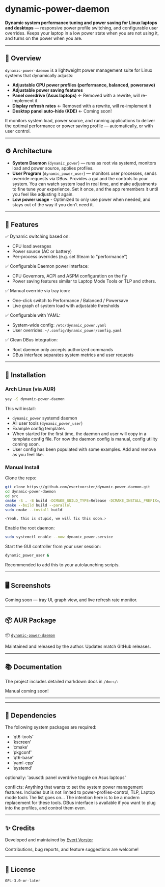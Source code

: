 # dynamic-power-daemon

**Dynamic system performance tuning and power saving for Linux laptops and desktops** — responsive power profile switching, and configurable user overrides. Keeps your laptop in a low power state when you are not using it, and turns on the power when you are. 

---

## 🧠 Overview

`dynamic-power-daemon` is a lightweight power management suite for Linux systems that dynamically adjusts:

- **Adjustable CPU power profiles (performance, balanced, powersave)**
- **Adjustable power saving features**
- **Panel overdrive (Asus laptops)** <- Removed with a rewrite, will re-implement it
- **Display refresh rates** <- Removed with a rewrite, will re-implement it
- **Desktop panel auto-hide (KDE)** <- Coming soon!

It monitors system load, power source, and running applications to deliver the optimal performance or power saving profile — automatically, or with user control. 

---

## ⚙️ Architecture

- **System Daemon** (`dynamic_power`) — runs as root via systemd, monitors load and power source, applies profiles.
- **User Program** (`dynamic_power_user`) — monitors user processes, sends override requests via DBus. Provides a gui and the controls to your system. You can watch system 
load in real time, and make adjustments to fine tune your experience. Set it once, and the app remembers it until you feel like adjusting it again. 
- **Low power usage** - Optimized to only use power when needed, and stays out of the way if you don't need it.


---

## 🧩 Features

✅ Dynamic switching based on:
- CPU load averages
- Power source (AC or battery)
- Per-process overrides (e.g. set Steam to "performance")

✅ Configurable Daemon power interface:
- CPU Governors, ACPI and ASPM configuration on the fly
- Power saving features similar to Laptop Mode Tools or TLP and others.

✅ Manual override via tray icon:
- One-click switch to Performance / Balanced / Powersave
- Live graph of system load with adjustable thresholds

✅ Configurable with YAML:
- System-wide config: `/etc/dynamic_power.yaml`
- User overrides: `~/.config/dynamic_power/config.yaml`


✅ Clean DBus integration:
- Root daemon only accepts authorized commands
- DBus interface separates system metrics and user requests

---

## 🚀 Installation

### Arch Linux (via AUR)

```bash
yay -S dynamic-power-daemon
```

This will install:
- `dynamic_power` systemd daemon
- All user tools (`dynamic_power_user`)
- Example config templates
- When started for the first time, the daemon and user will copy in a template
    config file. For now the daemon config is manual, config utility coming soon.
- User config has been populated with some examples. Add and remove as you feel like.

### Manual Install

Clone the repo:

```bash
git clone https://github.com/evertvorster/dynamic-power-daemon.git
cd dynamic-power-daemon
cd src
cmake -S . -B build -DCMAKE_BUILD_TYPE=Release -DCMAKE_INSTALL_PREFIX=/usr
cmake --build build --parallel
sudo cmake --install build

<Yeah, this is stupid, we will fix this soon.>
```

Enable the root daemon:

```bash
sudo systemctl enable --now dynamic_power.service
```

Start the GUI controller from your user session:

```bash
dynamic_power_user &
```
Recommended to add this to your autolaunching scripts. 

---

## 🖥 Screenshots

Coming soon — tray UI, graph view, and live refresh rate monitor.

---

## 📦 AUR Package

📦 [`dynamic-power-daemon`](https://aur.archlinux.org/packages/dynamic-power-daemon)

Maintained and released by the author. Updates match GitHub releases.

---

## 📚 Documentation

The project includes detailed markdown docs in `/docs/`:

Manual coming soon!

---

---

## 🧷 Dependencies

The following system packages are required:
-  'qt6-tools'
-  'kscreen'
-  'cmake'
-  'pkgconf'
-  'qt6-base'
-  'yaml-cpp'
-  'systemd'


optionally:
'asusctl: panel overdrive toggle on Asus laptops'

conflicts:
Anything that wants to set the system power management features. 
Includes but is not limited to power-profiles-control, TLP, Laptop mode tools
    The list goes on... The intention here is to be a modern replacement for these tools.
    DBus interface is available if you want to plug into the profiles, and control them even. 


---

## ✨ Credits

Developed and maintained by [Evert Vorster](https://github.com/evertvorster)

Contributions, bug reports, and feature suggestions are welcome!

---

## 📄 License

	GPL-3.0-or-later
